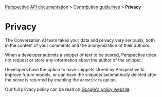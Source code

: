 [Perspective API documentation](../README.md) > [Contribution guidelines](README.md) > **Privacy**

# Privacy

The Conversation AI team takes your data and privacy very seriously, both in the content of your comments and the anonymization of their authors.
 
When a developer submits a snippet of text to be scored, Perspective does not request or store any information about the author of the snippet.

Developers have the option to have snippets stored by Perspective to improve future models, or can have the snippets automatically deleted after the score is returned by enabling the `doNotStore` option.

Our full privacy policy can be read on [Google's policy website](https://policies.google.com/privacy?hl=en).

